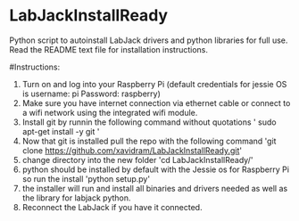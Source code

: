 # LabJackInstallReady
Python script to autoinstall LabJack drivers and python libraries for full use.
Read the README text file for installation instructions.

#Instructions:
1. Turn on and log into your Raspberry Pi (default credentials for jessie OS is username: pi   Password: raspberry)
2. Make sure you have internet connection via ethernet cable or connect to a wifi network using the integrated wifi module.
3. Install git by runnin the following command without quotations ' sudo apt-get install -y git '
4. Now that git is installed pull the repo with the following command 'git clone https://github.com/xavidram/LabJackInstallReady.git'
5. change directory into the new folder 'cd LabJackInstallReady/'
6. python should be installed by default with the Jessie os for Raspberry Pi so run the install 'python setup.py'
7. the installer will run and install all binaries and drivers needed as well as the library for labjack python.
8. Reconnect the LabJack if you have it connected.

